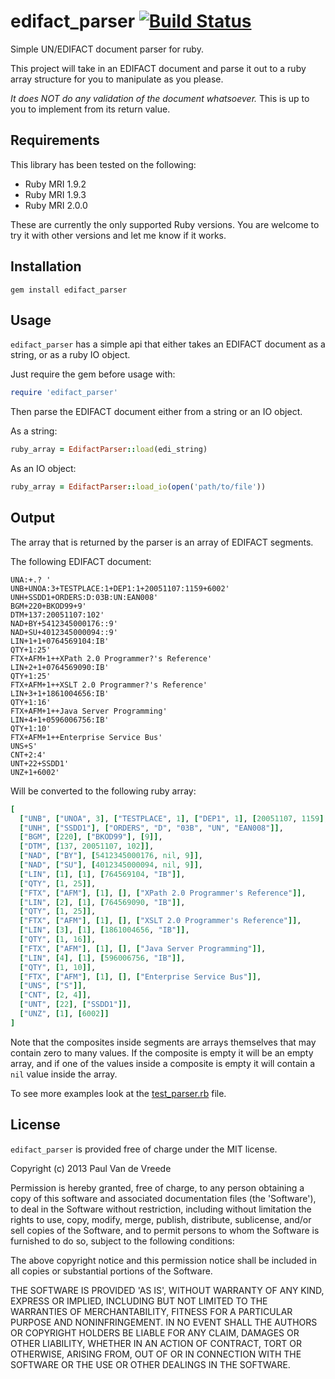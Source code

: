 # edifact_parser [![Build Status](https://travis-ci.org/pvdvreede/edifact_parser.png?branch=master)](https://travis-ci.org/pvdvreede/edifact_parser)

Simple UN/EDIFACT document parser for ruby.

This project will take in an EDIFACT document and parse it out to a ruby array structure for you to manipulate as you please.

*It does NOT do any validation of the document whatsoever.* This is up to you to implement from its return value.

## Requirements

This library has been tested on the following:

* Ruby MRI 1.9.2
* Ruby MRI 1.9.3
* Ruby MRI 2.0.0
 
These are currently the only supported Ruby versions. You are welcome to try it with other versions and let me know if it works.

## Installation

```
gem install edifact_parser
```

## Usage

`edifact_parser` has a simple api that either takes an EDIFACT document as a string, or as a ruby IO object.

Just require the gem before usage with:

```ruby
require 'edifact_parser'
```

Then parse the EDIFACT document either from a string or an IO object.

As a string:

```ruby
ruby_array = EdifactParser::load(edi_string)
```

As an IO object:

```ruby
ruby_array = EdifactParser::load_io(open('path/to/file'))
```

## Output

The array that is returned by the parser is an array of EDIFACT segments.

The following EDIFACT document:

```
UNA:+.? '
UNB+UNOA:3+TESTPLACE:1+DEP1:1+20051107:1159+6002'
UNH+SSDD1+ORDERS:D:03B:UN:EAN008'
BGM+220+BKOD99+9'
DTM+137:20051107:102'
NAD+BY+5412345000176::9'
NAD+SU+4012345000094::9'
LIN+1+1+0764569104:IB'
QTY+1:25'
FTX+AFM+1++XPath 2.0 Programmer?'s Reference'
LIN+2+1+0764569090:IB'
QTY+1:25'
FTX+AFM+1++XSLT 2.0 Programmer?'s Reference'
LIN+3+1+1861004656:IB'
QTY+1:16'
FTX+AFM+1++Java Server Programming'
LIN+4+1+0596006756:IB'
QTY+1:10'
FTX+AFM+1++Enterprise Service Bus'
UNS+S'
CNT+2:4'
UNT+22+SSDD1'
UNZ+1+6002'
```

Will be converted to the following ruby array:

```ruby
[
  ["UNB", ["UNOA", 3], ["TESTPLACE", 1], ["DEP1", 1], [20051107, 1159], [6002]],
  ["UNH", ["SSDD1"], ["ORDERS", "D", "03B", "UN", "EAN008"]],
  ["BGM", [220], ["BKOD99"], [9]],
  ["DTM", [137, 20051107, 102]],
  ["NAD", ["BY"], [5412345000176, nil, 9]],
  ["NAD", ["SU"], [4012345000094, nil, 9]],
  ["LIN", [1], [1], [764569104, "IB"]],
  ["QTY", [1, 25]],
  ["FTX", ["AFM"], [1], [], ["XPath 2.0 Programmer's Reference"]],
  ["LIN", [2], [1], [764569090, "IB"]],
  ["QTY", [1, 25]],
  ["FTX", ["AFM"], [1], [], ["XSLT 2.0 Programmer's Reference"]],
  ["LIN", [3], [1], [1861004656, "IB"]],
  ["QTY", [1, 16]],
  ["FTX", ["AFM"], [1], [], ["Java Server Programming"]],
  ["LIN", [4], [1], [596006756, "IB"]],
  ["QTY", [1, 10]],
  ["FTX", ["AFM"], [1], [], ["Enterprise Service Bus"]],
  ["UNS", ["S"]],
  ["CNT", [2, 4]],
  ["UNT", [22], ["SSDD1"]],
  ["UNZ", [1], [6002]]
]
```

Note that the composites inside segments are arrays themselves that may contain zero to many values. If the composite is empty it will be an empty array, and if one of the values inside a composite is empty it will contain a `nil` value inside the array.

To see more examples look at the [test_parser.rb](https://github.com/pvdvreede/edifact_parser/blob/master/test/test_parser.rb) file.

## License

`edifact_parser` is provided free of charge under the MIT license.

Copyright (c) 2013 Paul Van de Vreede

Permission is hereby granted, free of charge, to any person obtaining a copy
of this software and associated documentation files (the 'Software'), to deal
in the Software without restriction, including without limitation the rights
to use, copy, modify, merge, publish, distribute, sublicense, and/or sell
copies of the Software, and to permit persons to whom the Software is
furnished to do so, subject to the following conditions:

The above copyright notice and this permission notice shall be included in all
copies or substantial portions of the Software.

THE SOFTWARE IS PROVIDED 'AS IS', WITHOUT WARRANTY OF ANY KIND, EXPRESS OR
IMPLIED, INCLUDING BUT NOT LIMITED TO THE WARRANTIES OF MERCHANTABILITY,
FITNESS FOR A PARTICULAR PURPOSE AND NONINFRINGEMENT. IN NO EVENT SHALL THE
AUTHORS OR COPYRIGHT HOLDERS BE LIABLE FOR ANY CLAIM, DAMAGES OR OTHER
LIABILITY, WHETHER IN AN ACTION OF CONTRACT, TORT OR OTHERWISE, ARISING FROM,
OUT OF OR IN CONNECTION WITH THE SOFTWARE OR THE USE OR OTHER DEALINGS IN THE
SOFTWARE.
